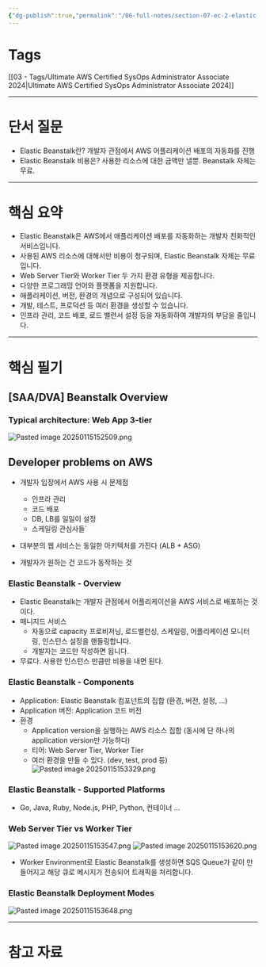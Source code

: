 ```yaml
---
{"dg-publish":true,"permalink":"/06-full-notes/section-07-ec-2-elastic-beanstlak-for-sys-ops/","noteIcon":""}
---
```


# Tags
[[03 - Tags/Ultimate AWS Certified SysOps Administrator Associate 2024\|Ultimate AWS Certified SysOps Administrator Associate 2024]]

---
# 단서 질문
- Elastic Beanstalk란?
    개발자 관점에서 AWS 어플리케이션 배포의 자동화를 진행
- Elastic Beanstalk 비용은?
    사용한 리소스에 대한 금액만 낼뿐. Beanstalk 자체는 무료.
---
# 핵심 요약
- Elastic Beanstalk은 AWS에서 애플리케이션 배포를 자동화하는 개발자 친화적인 서비스입니다.
- 사용된 AWS 리소스에 대해서만 비용이 청구되며, Elastic Beanstalk 자체는 무료입니다.
- Web Server Tier와 Worker Tier 두 가지 환경 유형을 제공합니다.
- 다양한 프로그래밍 언어와 플랫폼을 지원합니다.
- 애플리케이션, 버전, 환경의 개념으로 구성되어 있습니다.
- 개발, 테스트, 프로덕션 등 여러 환경을 생성할 수 있습니다.
- 인프라 관리, 코드 배포, 로드 밸런서 설정 등을 자동화하여 개발자의 부담을 줄입니다.
---
# 핵심 필기
## [SAA/DVA] Beanstalk Overview
### Typical architecture: Web App 3-tier
![Pasted image 20250115152509.png](/img/user/image/Pasted%20image%2020250115152509.png)
	
## Developer problems on AWS
- 개발자 입장에서 AWS 사용 시 문제점
	- 인프라 관리
	- 코드 배포
	- DB, LB를 일일이 설정
	- 스케일링 관심사들`

- 대부분의 웹 서비스는 동일한 아키텍처를 가진다 (ALB + ASG)
- 개발자가 원하는 건 코드가 동작하는 것
### Elastic Beanstalk - Overview
- Elastic Beanstalk는 개발자 관점에서 어플리케이션을 AWS 서비스로 배포하는 것이다.
- 매니지드 서비스
	- 자동으로 capacity 프로비저닝, 로드밸런싱, 스케일링, 어플리케이션 모니터링, 인스턴스 설정을 핸들링합니다.
	- 개발자는 코드만 작성하면 됩니다.
- 무료다. 사용한 인스턴스 만큼만 비용을 내면 된다.
### Elastic Beanstalk - Components
- Application: Elastic Beanstalk 컴포넌트의 집합 (환경, 버전, 설정, ...)
- Application 버전: Application 코드 버전
- 환경
	- Application version을 실행하는 AWS 리소스 집합 (동시에 단 하나의 application version만 가능하다)
	- 티어: Web Server Tier, Worker Tier
	- 여러 환경을 만들 수 있다. (dev, test, prod 등)
![Pasted image 20250115153329.png](/img/user/image/Pasted%20image%2020250115153329.png)
### Elastic Beanstalk - Supported Platforms
- Go, Java, Ruby, Node.js, PHP, Python, 컨테이너 ...
### Web Server Tier vs Worker Tier
![Pasted image 20250115153547.png](/img/user/image/Pasted%20image%2020250115153547.png)
![Pasted image 20250115153620.png](/img/user/image/Pasted%20image%2020250115153620.png)
- Worker Environment로 Elastic Beanstalk를 생성하면 SQS Queue가 같이 만들어지고 해당 큐로 메시지가 전송되어 트래픽을 처리합니다.
### Elastic Beanstalk Deployment Modes
![Pasted image 20250115153648.png](/img/user/image/Pasted%20image%2020250115153648.png)

---
# 참고 자료
